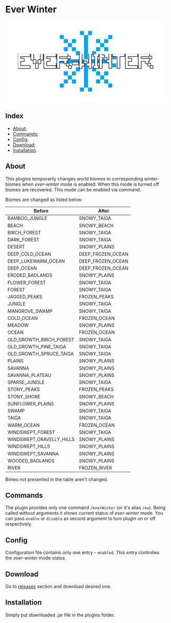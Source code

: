 # Ever Winter

![Logo](/images/logo.png)

## Index

- [About](#about);
- [Commands](#commands);
- [Config](#config);
- [Download](#download);
- [Installation](#installation).

## About

This plugins temporarily changes world biomes to corresponding winter-biomes
when _ever-winter_ mode is enabled. When this mode is turned off biomes are
recovered. This mode can be enabled via command.

Biomes are changed as listed below:

| Before                   | After             |
|--------------------------|-------------------|
| BAMBOO_JUNGLE            | SNOWY_TAIGA       |
| BEACH                    | SNOWY_BEACH       |
| BIRCH_FOREST             | SNOWY_TAIGA       |
| DARK_FOREST              | SNOWY_TAIGA       |
| DESERT                   | SNOWY_PLAINS      |
| DEEP_COLD_OCEAN          | DEEP_FROZEN_OCEAN |
| DEEP_LUKEWARM_OCEAN      | DEEP_FROZEN_OCEAN |
| DEEP_OCEAN               | DEEP_FROZEN_OCEAN |
| ERODED_BADLANDS          | SNOWY_PLAINS      |
| FLOWER_FOREST            | SNOWY_TAIGA       |
| FOREST                   | SNOWY_TAIGA       |
| JAGGED_PEAKS             | FROZEN_PEAKS      |
| JUNGLE                   | SNOWY_TAIGA       |
| MANGROVE_SWAMP           | SNOWY_TAIGA       |
| COLD_OCEAN               | FROZEN_OCEAN      |
| MEADOW                   | SNOWY_PLAINS      |
| OCEAN                    | FROZEN_OCEAN      |
| OLD_GROWTH_BIRCH_FOREST  | SNOWY_TAIGA       |
| OLD_GROWTH_PINE_TAIGA    | SNOWY_TAIGA       |
| OLD_GROWTH_SPRUCE_TAIGA  | SNOWY_TAIGA       |
| PLAINS                   | SNOWY_PLAINS      |
| SAVANNA                  | SNOWY_PLAINS      |
| SAVANNA_PLATEAU          | SNOWY_PLAINS      |
| SPARSE_JUNGLE            | SNOWY_TAIGA       |
| STONY_PEAKS              | FROZEN_PEAKS      |
| STONY_SHORE              | SNOWY_BEACH       |
| SUNFLOWER_PLAINS         | SNOWY_PLAINS      |
| SWAMP                    | SNOWY_TAIGA       |
| TAIGA                    | SNOWY_TAIGA       |
| WARM_OCEAN               | FROZEN_OCEAN      |
| WINDSWEPT_FOREST         | SNOWY_TAIGA       |
| WINDSWEPT_GRAVELLY_HILLS | SNOWY_PLAINS      |
| WINDSWEPT_HILLS          | SNOWY_PLAINS      |
| WINDSWEPT_SAVANNA        | SNOWY_PLAINS      |
| WOODED_BADLANDS          | SNOWY_PLAINS      |
| RIVER                    | FROZEN_RIVER      |

Bimes not presented in the table aren't changed.

## Commands

The plugin provides only one command `/everWinter` (or it's alias `/ew`).
Being called without arguments it shows current status of _ever-winter_ mode.
You can pass `enable` or `disable` as second argument to turn plugin on or off
respectively.

## Config

Configuration file contains only one entry - `enabled`. This entry controlles
the _ever-winter_ mode status.

## Download

Go to [releases](https://github.com/Maksim2498/mc-ever-winter/releases)
section and download desired one.

## Installation

Simply put downloaded .jar file in the plugins folder.

